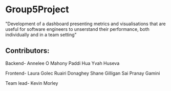 # Group5Project
"Development of a dashboard presenting metrics and visualisations that are useful for software engineers to unserstand their performance, both individually and in a team setting"

## Contributors:
Backend-
Annelee O Mahony 
Paddi Hua
Yvah Huseva

Frontend-
Laura Golec
Ruairi Donaghey
Shane Gilligan
Sai Pranay Gamini

Team lead-
Kevin Morley
